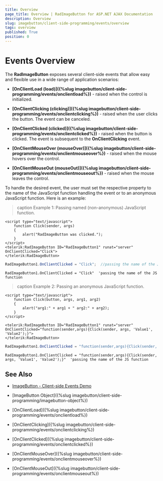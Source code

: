 ```yaml
---
title: Overview
page_title: Overview | RadImageButton for ASP.NET AJAX Documentation
description: Overview
slug: imagebutton/client-side-programming/events/overview
tags: overview
published: True
position: 0
---
```


# Events Overview

The **RadImageButton** exposes several client-side events that allow easy and flexible use in a wide range of application scenarios:

* **[OnClientLoad (load)]({%slug imagebutton/client-side-programming/events/onclientload%})** - raised when the control is initialized.

* **[OnClientClicking (clicking)]({%slug imagebutton/client-side-programming/events/onclientclicking%})** - raised when the user clicks the button. The event can be canceled.

* **[OnClientClicked (clicked)]({%slug imagebutton/client-side-programming/events/onclientclicked%})** - raised when the button is clicked. The event is subsequent to the **OnClientClicking** event.

* **[OnClientMouseOver (mouseOver)]({%slug imagebutton/client-side-programming/events/onclientmouseover%})** - raised when the mouse hovers over the control.

* **[OnClientMouseOut (mouseOut)]({%slug imagebutton/client-side-programming/events/onclientmouseout%})** - raised when the mouse leaves the control.

To handle the desired event, the user must set the respective property to the name of the JavaScript function handling the event or to an anonymous JavaScript function. Here is an example:

>caption Example 1: Passing named (non-anonymous) JavaScript function.

````ASP.NET
<script type="text/javascript">
	function Click(sender, args)
	{
		alert("RadImageButton was clicked.");
	}
</script>
<telerik:RadImageButton ID="RadImageButton1" runat="server" OnClientClicked="Click">
</telerik:RadImageButton>
````

````C#
RadImageButton1.OnClientClicked = "Click";  //passing the name of the JS function
````
````VB
RadImageButton1.OnClientClicked = "Click"  'passing the name of the JS function
````


>caption Example 2: Passing an anonymous JavaScript function.

````ASP.NET
<script type="text/javascript">
	function Click(button, args, arg1, arg2)
	{
		alert("arg1:" + arg1 + " arg2:" + arg2);
	}
</script>

<telerik:RadImageButton ID="RadImageButton1" runat="server" OnClientClicked="function(sender,args){Click(sender, args, 'Value1', 'Value2');}">
</telerik:RadImageButton>
````

````C#
RadImageButton1.OnClientClicked = "function(sender,args){Click(sender, args, 'Value1', 'Value2');}"; //passing the name of the JS function
````
````VB
RadImageButton1.OnClientClicked = "function(sender,args){Click(sender, args, 'Value1', 'Value2');}"  'passing the name of the JS function
````


## See Also

 * [ImageButton - Client-side Events Demo](https://demos.telerik.com/aspnet-ajax/imagebutton/client-side-api/client-side-events/defaultcs.aspx)
 
 * [ImageButton Object]({%slug imagebutton/client-side-programming/imagebutton-object%})
 
 * [OnClientLoad]({%slug imagebutton/client-side-programming/events/onclientload%})
 
 * [OnClientClicking]({%slug imagebutton/client-side-programming/events/onclientclicking%})
 
 * [OnClientClicked]({%slug imagebutton/client-side-programming/events/onclientclicked%})
 
 * [OnClientMouseOver]({%slug imagebutton/client-side-programming/events/onclientmouseover%})
 
 * [OnClientMouseOut]({%slug imagebutton/client-side-programming/events/onclientmouseout%})



